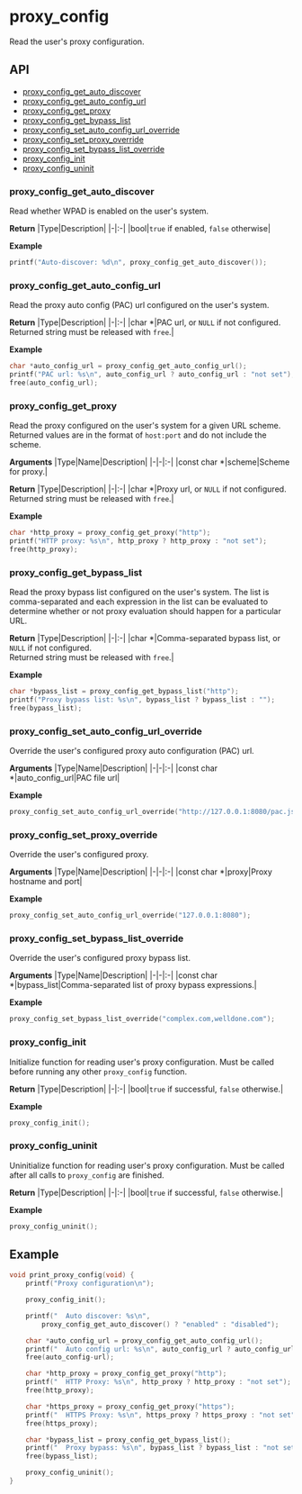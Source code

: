 # proxy_config <!-- omit in toc -->

Read the user's proxy configuration.

## API <!-- omit in toc -->

- [proxy_config_get_auto_discover](#proxy_config_get_auto_discover)
- [proxy_config_get_auto_config_url](#proxy_config_get_auto_config_url)
- [proxy_config_get_proxy](#proxy_config_get_proxy)
- [proxy_config_get_bypass_list](#proxy_config_get_bypass_list)
- [proxy_config_set_auto_config_url_override](#proxy_config_set_auto_config_url_override)
- [proxy_config_set_proxy_override](#proxy_config_set_proxy_override)
- [proxy_config_set_bypass_list_override](#proxy_config_set_bypass_list_override)
- [proxy_config_init](#proxy_config_init)
- [proxy_config_uninit](#proxy_config_uninit)

### proxy_config_get_auto_discover

Read whether WPAD is enabled on the user's system.

**Return**
|Type|Description|
|-|:-|
|bool|`true` if enabled, `false` otherwise|

**Example**
```c
printf("Auto-discover: %d\n", proxy_config_get_auto_discover());
```

### proxy_config_get_auto_config_url

Read the proxy auto config (PAC) url configured on the user's system.

**Return**
|Type|Description|
|-|:-|
|char *|PAC url, or `NULL` if not configured.<br>Returned string must be released with `free`.|

**Example**
```c
char *auto_config_url = proxy_config_get_auto_config_url();
printf("PAC url: %s\n", auto_config_url ? auto_config_url : "not set");
free(auto_config_url);
```

### proxy_config_get_proxy

Read the proxy configured on the user's system for a given URL scheme. Returned values are in the format of `host:port` and do not include the scheme.

**Arguments**
|Type|Name|Description|
|-|-|:-|
|const char *|scheme|Scheme for proxy.|

**Return**
|Type|Description|
|-|:-|
|char *|Proxy url, or `NULL` if not configured.<br>Returned string must be released with `free`.|

**Example**
```c
char *http_proxy = proxy_config_get_proxy("http");
printf("HTTP proxy: %s\n", http_proxy ? http_proxy : "not set");
free(http_proxy);
```

### proxy_config_get_bypass_list

Read the proxy bypass list configured on the user's system. The list is comma-separated and each expression in the list can be evaluated to determine whether or not proxy evaluation should happen for a particular URL.

**Return**
|Type|Description|
|-|:-|
|char *|Comma-separated bypass list, or `NULL` if not configured.<br>Returned string must be released with `free`.|

**Example**
```c
char *bypass_list = proxy_config_get_bypass_list("http");
printf("Proxy bypass list: %s\n", bypass_list ? bypass_list : "");
free(bypass_list);
```

### proxy_config_set_auto_config_url_override

Override the user's configured proxy auto configuration (PAC) url.

**Arguments**
|Type|Name|Description|
|-|-|:-|
|const char *|auto_config_url|PAC file url|

**Example**
```c
proxy_config_set_auto_config_url_override("http://127.0.0.1:8080/pac.js");
```

### proxy_config_set_proxy_override

Override the user's configured proxy.

**Arguments**
|Type|Name|Description|
|-|-|:-|
|const char *|proxy|Proxy hostname and port|

**Example**
```c
proxy_config_set_auto_config_url_override("127.0.0.1:8080");
```

### proxy_config_set_bypass_list_override

Override the user's configured proxy bypass list.

**Arguments**
|Type|Name|Description|
|-|-|:-|
|const char *|bypass_list|Comma-separated list of proxy bypass expressions.|

**Example**
```c
proxy_config_set_bypass_list_override("complex.com,welldone.com");
```

### proxy_config_init

Initialize function for reading user's proxy configuration. Must be called before running any other `proxy_config` function.

**Return**
|Type|Description|
|-|:-|
|bool|`true` if successful, `false` otherwise.|

**Example**
```c
proxy_config_init();
```

### proxy_config_uninit

Uninitialize function for reading user's proxy configuration. Must be called after all calls to `proxy_config` are finished.

**Return**
|Type|Description|
|-|:-|
|bool|`true` if successful, `false` otherwise.|

**Example**
```c
proxy_config_uninit();
```

## Example <!-- omit in toc -->

```c
void print_proxy_config(void) {
    printf("Proxy configuration\n");

    proxy_config_init();

    printf("  Auto discover: %s\n",
        proxy_config_get_auto_discover() ? "enabled" : "disabled");

    char *auto_config_url = proxy_config_get_auto_config_url();
    printf("  Auto config url: %s\n", auto_config_url ? auto_config_url : "not set");
    free(auto_config-url);

    char *http_proxy = proxy_config_get_proxy("http");
    printf("  HTTP Proxy: %s\n", http_proxy ? http_proxy : "not set");
    free(http_proxy);

    char *https_proxy = proxy_config_get_proxy("https");
    printf("  HTTPS Proxy: %s\n", https_proxy ? https_proxy : "not set");
    free(https_proxy);

    char *bypass_list = proxy_config_get_bypass_list();
    printf("  Proxy bypass: %s\n", bypass_list ? bypass_list : "not set");
    free(bypass_list);

    proxy_config_uninit();
}
```
